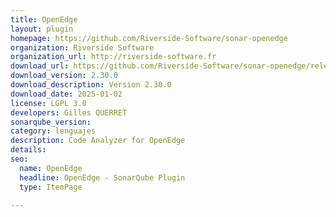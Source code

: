 ```yaml
---
title: OpenEdge
layout: plugin
homepage: https://github.com/Riverside-Software/sonar-openedge
organization: Riverside Software
organization_url: http://riverside-software.fr
download_url: https://github.com/Riverside-Software/sonar-openedge/releases/download/V2.30.0/sonar-openedge-plugin-2.30.0.jar
download_version: 2.30.0
download_description: Version 2.30.0
download_date: 2025-01-02
license: LGPL 3.0
developers: Gilles QUERRET
sonarqube_version: 
category: lenguajes
description: Code Analyzer for OpenEdge
details: 
seo:
  name: OpenEdge
  headline: OpenEdge - SonarQube Plugin
  type: ItemPage

---
```

